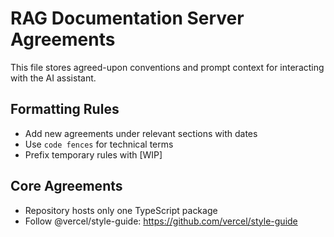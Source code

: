 # RAG Documentation Server Agreements

This file stores agreed-upon conventions and prompt context for interacting with the AI assistant.

## Formatting Rules

- Add new agreements under relevant sections with dates
- Use `code fences` for technical terms
- Prefix temporary rules with [WIP]

## Core Agreements

- Repository hosts only one TypeScript package
- Follow @vercel/style-guide: https://github.com/vercel/style-guide
